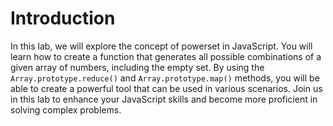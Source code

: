 # Introduction

In this lab, we will explore the concept of powerset in JavaScript. You will learn how to create a function that generates all possible combinations of a given array of numbers, including the empty set. By using the `Array.prototype.reduce()` and `Array.prototype.map()` methods, you will be able to create a powerful tool that can be used in various scenarios. Join us in this lab to enhance your JavaScript skills and become more proficient in solving complex problems.
